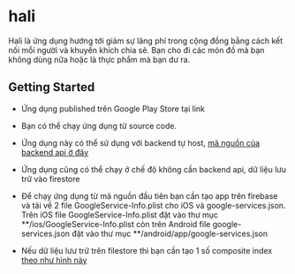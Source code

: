 # hali

Hali là ứng dụng hướng tới giảm sự lãng phí trong cộng đồng bằng cách kết nối mỗi người và khuyến khích chia sẽ. Bạn cho đi các món đồ
mà bạn không dùng nữa hoặc là thực phẩm mà bạn dư ra.

## Getting Started

- Ứng dụng published trên Google Play Store tại link

- Bạn có thể chạy ứng dụng từ source code. 

- Ứng dụng này có thể sử dụng với backend tự host, [mã nguồn của backend api ở đây](https://github.com/vsales-one/hali-api)

- Ứng dụng cũng có thể chạy ở chế độ không cần backend api, dữ liệu lưu trữ vào firestore

- Để chạy ứng dụng từ mã nguồn đầu tiên bạn cần tạo app trên firebase và tải về 2 file GoogleService-Info.plist cho iOS và google-services.json. Trên iOS file GoogleService-Info.plist đặt vào thư mục **/ios/GoogleService-Info.plist còn trên Android file google-services.json đặt vào thư mục **/android/app/google-services.json

- Nếu dữ liệu lưư trữ trên filestore thì bạn cần tạo 1 số composite index [theo như hình này](https://firebasestorage.googleapis.com/v0/b/hali-ca190.appspot.com/o/public_images%2FScreen%20Shot%202019-12-14%20at%2011.39.40%20PM.png?alt=media&token=953cfe02-42cd-4946-bd80-beb01978a071)

